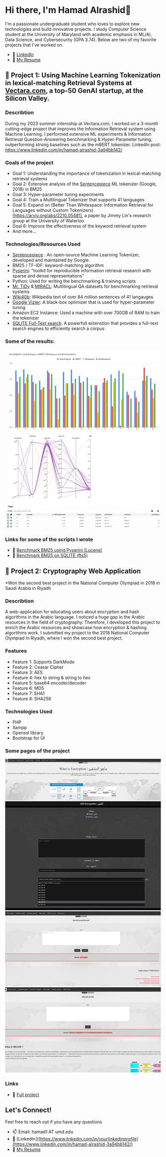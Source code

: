 # Hi there, I'm Hamad Alrashid👋

I'm a passionate undergraduate student who loves to explore new technologies and build innovative projects. I study Computer Science student at the University of Maryland with academic emphasis in ML/AI, Data Science, and Cybersecurity (GPA 3.74). Below are two of my favorite projects that I've worked on. 

- :briefcase: [LinkedIn](https://www.linkedin.com/in/hamad-alrashid-3a94bb142/)
- :page_with_curl: [My Resume](https://drive.google.com/file/d/1utHkJHN_iqBl1x0BWxuTgnlBfcerxWmL/view?usp=drive_link)

## 🚀 Project 1: Using Machine Learning Tokenization in lexical-matching Retrieval Systems at [Vectara.com](Vectara.com), a top-50 GenAI startup, at the Silicon Valley. 

### Describtion
During my 2023 summer internship at Vectara.com, I worked on a 3-month cutting-edge project that improves the Information Retrieval system using Machine Learning. I performed extensive ML experiments & Information Retrieval Question-Answering benchmarking & Hyper-Parameter tuning, outperforming strong baselines such as the mBERT tokenizer. LinkedIn post: https://www.linkedin.com/in/hamad-alrashid-3a94bb142/
### Goals of the project
- Goal 1: Understanding the importance of tokenization in lexical-matching retrieval systems  
- Goal 2: Extensive analysis of the [Sentencepiece](https://github.com/google/sentencepiece) ML tokenizer (Google, 2018) in BM25 
- Goal 3: Hyper-parameter tuning experiments
- Goal 4: Train a Multilingual Tokenizer that supports 41 languages
- Goal 5: Expand on (Better Than Whitespace: Information Retrieval for Languages without Custom Tokenizers)[https://arxiv.org/abs/2210.05481], a paper by Jimmy Lin's research group at the University of Waterloo
- Goal 6: Improve the effectiveness of the keyword retrieval system
- And more...

### Technologies/Resources Used
- [Sentencepiece](https://github.com/google/sentencepiece) : An open-source Machine Learning Tokenizer, developed and maintained by Google. 
- BM25 / TF-IDF: keyword-matching algorithm
- [Pyserini](https://github.com/castorini/pyserini): "toolkit for reproducible information retrieval research with sparse and dense representations"
- Python: Used for writing the benchmarking & training scripts
- [Mr. TiDy](https://aclanthology.org/2021.mrl-1.12.pdf) & [MIRACL](https://github.com/project-miracl/miracl): Mutlilingual QA datasets for benchmarking retrieval systems
- [Wiki40b](https://www.tensorflow.org/datasets/catalog/wiki40b): Wikipedia text of over 84 million sentences of 41 langauges
- [Google Vizier](https://cloud.google.com/vertex-ai/docs/vizier/overview): A black-box optimizer that is used for hyper-parameter tuning
- Amazon EC2 Instance: Used a machine with over 700GB of RAM to train the tokenizer
- [SQLITE Full-Text search](https://www.sqlite.org/fts5.html): A powerfull extenstion that provides a full-text search engines to efficiently search a corpus

### Some of the results:
![One of the benchmarks against strong baselines](/Sentencepiece/Recall.PNG?raw=true "Recall @ 100")
![Hyperparameter tuning](/Sentencepiece/English.PNG?raw=true "Hyperparameter tuning")


### Links for some of the scripts I wrote
- 🔗 [Benchmark BM25 using Pyserini (Lucene)](Sentencepiece/benchmark_pyserini.py)
- 🔗 [Benchmark BM25 on SQLITE (fts5)](Sentencepiece/benchmark_fts5.py)


## 🌟 Project 2: Cryptography Web Application 
*Won the second best project in the National Computer Olympiad in 2018 in Saudi Arabia in Riyadh


### Describtion
A web-application for educating users about encryption and hash algorithms in the Arabic language. I noticed a huge gap in the Arabic resources in the field of cryptography. Therefore, I developed this project to enrich the Arabic resources and showcase how encryption & hashing algorithms work. I submitted my project to the 2018 National Computer Olympiad In Riyadh, where I won the second best project.

### Features
- Feature 1: Supports DarkMode  
- Feature 2: Ceasar Cipher
- Feature 3: AES
- Feature 4: hex to string & string to hex
- Feature 5: base64 encoder/decoder
- Feature 6: MD5
- Feature 7: SHA1
- Feature 8: SHA256

### Technologies Used
- PHP
- Xampp
- Openssl library
- Bootstrap for UI

### Some pages of the project
![Project 2 Screenshot](https://github.com/HamadAlrashid/Encryption-web-application-Arabic-/blob/main/1.PNG)
![Project 2 Screenshot](https://github.com/HamadAlrashid/Encryption-web-application-Arabic-/blob/main/2.PNG)
![Project 2 Screenshot](https://github.com/HamadAlrashid/Encryption-web-application-Arabic-/blob/main/3.PNG)
![Project 2 Screenshot](https://github.com/HamadAlrashid/Encryption-web-application-Arabic-/blob/main/4.PNG)


### Links
- 🔗 [Full project](https://github.com/HamadAlrashid/Encryption-web-application-Arabic-)


## Let's Connect!

Feel free to reach out if you have any questions

- 📫 Email: hamad1 AT umd.edu
- :briefcase: [LinkedIn]([https://www.linkedin.com/in/yourlinkedinprofile](https://www.linkedin.com/in/hamad-alrashid-3a94bb142/) 
- :page_with_curl: [My Resume](https://drive.google.com/file/d/1utHkJHN_iqBl1x0BWxuTgnlBfcerxWmL/view?usp=drive_link)



